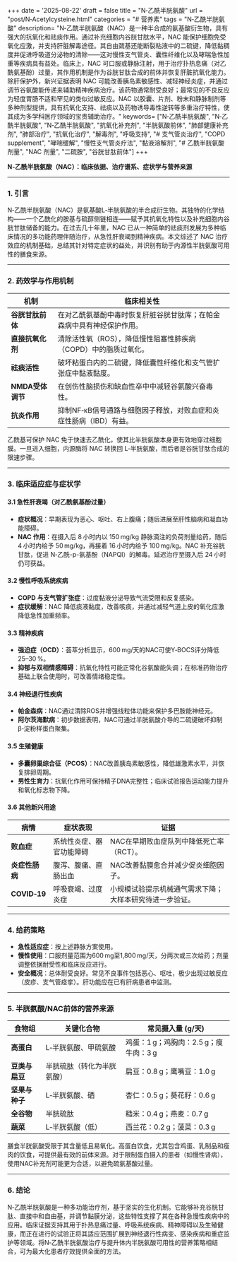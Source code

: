+++
date = '2025-08-22'
draft = false
title = "N‑乙酰半胱氨酸"
url = "post/N‑Acetylcysteine.html"
categories = "# 营养素"
tags = "N‑乙酰半胱氨酸"
description= "N‑乙酰半胱氨酸（NAC）是一种半合成的氨基酸衍生物，具有强大的抗氧化和祛痰作用。通过补充细胞内谷胱甘肽水平，NAC 能保护细胞免受氧化应激，并支持肝脏解毒途径。其自由巯基还能断裂粘液中的二硫键，降低黏稠度并促进呼吸道分泌物的清除——这对慢性支气管炎、囊性纤维化以及哮喘急性加重等疾病具有益处。临床上，NAC 可口服或静脉注射，用于治疗扑热息痛（对乙酰氨基酚）过量，其作用机制是作为谷胱甘肽合成的前体并恢复肝脏抗氧化能力。除肝保护外，新兴证据表明 NAC 可能改善胰岛素敏感性、减轻神经炎症，并通过调节谷氨酸能传递来辅助精神疾病治疗。该药物通常耐受良好；最常见的不良反应为轻度胃肠不适和罕见的类似过敏反应。NAC 以胶囊、片剂、粉末和静脉制剂等多种剂型提供，具有抗氧化支持、祛痰以及药物诱导毒性逆转等多重治疗特性，使其成为多学科医疗领域的宝贵辅助治疗。"
keywords= ["N‑乙酰半胱氨酸", "N‑乙酰半胱氨酸", "N‑乙酰半胱氨酸", "抗氧化补充剂", "半胱氨酸前体", "肺部健康补充剂", "肺部治疗", "抗氧化治疗", "解毒剂", "呼吸支持", "# 支气管炎治疗", "COPD supplement", "哮喘缓解", "慢性支气管炎疗法", "黏液溶解剂", "# 乙酰半胱氨酸剂量", "NAC 剂量", "二硫胺", "谷胱甘肽前体"]
+++

**N‑乙酰半胱氨酸（NAC）：临床依据、治疗谱系、症状学与营养来源**

---

### 1. 引言

N‑乙酰半胱氨酸（NAC）是氨基酸L‑半胱氨酸的半合成衍生物。其独特的化学结构——一个乙酰化的胺基与硫醇侧链相连——赋予其抗氧化特性以及补充细胞内谷胱甘肽储备的能力。在过去几十年里，NAC 已从一种简单的祛痰剂发展为多种临床情况的多功能药理伴随治疗，从急性肝衰竭到精神疾病。本文综述了 NAC 治疗效应的机制基础，总结其针对特定症状的益处，并识别有助于内源性半胱氨酸可用性的膳食来源。

---

### 2. 药效学与作用机制

| 机制 | 临床相关性 |
|------|------------|
| **谷胱甘肽前体** | 在对乙酰氨基酚中毒时恢复肝脏谷胱甘肽库；在帕金森病中具有神经保护作用。 |
| **直接抗氧化剂** | 清除活性氧（ROS），降低慢性阻塞性肺疾病（COPD）中的脂质过氧化。 |
| **祛痰活性** | 破坏粘蛋白内的二硫键，降低囊性纤维化和支气管扩张症中黏液黏度。 |
| **NMDA受体调节** | 在创伤性脑损伤和缺血性卒中中减轻谷氨酸兴奋毒性。 |
| **抗炎作用** | 抑制NF‑κB信号通路与细胞因子释放，对败血症和炎症性肠病（IBD）有益。 |

乙酰基可保护 NAC 免于快速去乙酰化，使其比半胱氨酸本身更有效地穿过细胞膜。一旦进入细胞，内源酶将 NAC 转换回 L‑半胱氨酸，而后者是谷胱甘肽合成的限速步骤。

---

### 3. 临床适应症与症状学

#### 3.1 急性肝衰竭（对乙酰氨基酚过量）

- **症状概况**：早期表现为恶心、呕吐、右上腹痛；随后进展至肝性脑病和凝血功能障碍。  
- **NAC 作用**：在摄入后 8 小时内以 150 mg/kg 静脉滴注的负荷剂量给药，随后 4 小时内给予 50 mg/kg，再接着 16 小时内给予 100 mg/kg。NAC 补充谷胱甘肽，促进 N‑乙酰-p-氨基酚（NAPQI）的解毒。延迟治疗至摄入后 24 小时仍可获益。

#### 3.2 慢性呼吸系统疾病

- **COPD 与支气管扩张症**：过度黏液分泌导致气流受限和反复感染。  
- **症状缓解**：NAC 降低痰液黏度，改善咳痰，并通过减轻气道上皮的氧化应激降低急性加重频率。

#### 3.3 精神疾病

- **强迫症（OCD）**：荟萃分析显示，600 mg/天的NAC可使Y‑BOCS评分降低25–30 %。
- **抑郁与双相情感障碍**：抗氧化特性可能正常化谷氨酸能失调；在标准药物治疗基础上联合使用时，可改善情绪稳定性。

#### 3.4 神经退行性疾病

- **帕金森病**：NAC通过清除ROS并增强线粒体功能来保护多巴胺能神经元。
- **阿尔茨海默病**：初步数据表明，NAC可通过半胱氨酸介导的二硫键破坏抑制β‑淀粉样蛋白聚集。

#### 3.5 生殖健康

- **多囊卵巢综合征（PCOS）**：NAC改善胰岛素敏感性，降低雄激素水平，并恢复排卵周期。
- **男性生育力**：抗氧化作用可保持精子DNA完整性；临床试验报告运动能力提升和氧化标志物下降。

#### 3.6 其他新兴用途

| 病情 | 症状表现 | 证据 |
|-----------|----------------|----------|
| **败血症** | 系统性炎症、器官功能障碍 | NAC在早期败血症队列中降低死亡率（RCT）。 |
| **炎症性肠病** | 腹泻、腹痛、直肠出血 | NAC改善黏膜愈合并减少促炎细胞因子。 |
| **COVID‑19** | 呼吸衰竭、过度炎症 | 小规模试验提示机械通气需求下降；大样本研究待进一步验证。 |

---

### 4. 给药策略

- **急性适应症**：按上述静脉方案使用。
- **慢性使用**：口服剂量范围为600 mg至1,800 mg/天，分两次或三次给药；剂量调整依据耐受性和临床反应进行。
- **安全概况**：总体耐受良好。常见不良事件包括恶心、呕吐，极少出现过敏反应（皮疹、支气管痉挛）。肝功能应在已有肝病患者中监测。

---

### 5. 半胱氨酸/NAC前体的营养来源

| 食物组 | 关键化合物 | 常见摄入量 (g/天) |
|------------|---------------|------------------------|
| **高蛋白** | L‑半胱氨酸、甲硫氨酸 | 鸡蛋：1 g；鸡胸肉：2.5 g；瘦牛肉：3 g |
| **豆类与扁豆** | 半胱硫肽（转化为半胱氨酸） | 扁豆：0.8 g；鹰嘴豆：1.0 g |
| **坚果与种子** | L‑半胱氨酸、硒 | 杏仁：0.5 g；葵花籽：0.6 g |
| **全谷物** | 半胱硫肽 | 糙米：0.4 g；燕麦：0.7 g |
| **蔬菜** | L‑半胱氨酸（低） | 西兰花：0.2 g；菠菜：0.3 g |

膳食半胱氨酸受限于其含量低且易氧化。高蛋白饮食，尤其包含鸡蛋、乳制品和瘦肉的饮食，可提供最有效的前体来源。对于限制蛋白摄入的患者（如慢性肾病），使用NAC补充剂可能更为合适，以避免硫氨基酸过量。

---

### 6. 结论

N‑乙酰半胱氨酸是一种多功能治疗剂，基于坚实的生化机制。它能够补充谷胱甘肽、直接中和自由基，并调节黏膜分泌，这些特性支撑了其在各种急慢性疾病中的应用。临床证据支持其用于扑热息痛过量、呼吸系统疾病、精神障碍以及生殖健康，而正在进行的试验正将其适应范围扩展到神经退行性病变、感染疾病和重症监护等领域。将N‑乙酰半胱氨酸治疗与提升体内半胱氨酸可用性的营养策略相结合，可为最大化患者疗效提供全面的方法。